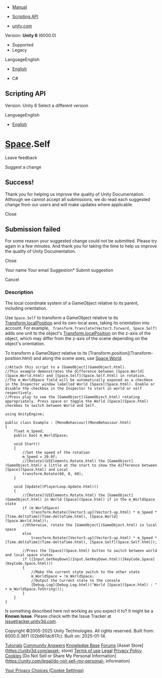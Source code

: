 [ ]()

  * [Manual](../Manual/index.html)
  * [Scripting API](../ScriptReference/index.html)

  * [unity.com](https://unity.com/)

Version: **Unity 6** (6000.0)

  * Supported
  * Legacy

LanguageEnglish

  * [English]()

  * C#

[ ](https://docs.unity3d.com)

## Scripting API

Version: Unity 6 Select a different version

LanguageEnglish

  * [English]()

#  [Space](Space.html).Self

Leave feedback

Suggest a change

## Success!

Thank you for helping us improve the quality of Unity Documentation. Although
we cannot accept all submissions, we do read each suggested change from our
users and will make updates where applicable.

Close

## Submission failed

For some reason your suggested change could not be submitted. Please <a>try
again</a> in a few minutes. And thank you for taking the time to help us
improve the quality of Unity Documentation.

Close

Your name Your email Suggestion* Submit suggestion

Cancel

[ ]()

### Description

The local coordinate system of a GameObject relative to its parent, including
orientation.

Use `Space.Self` to transform a GameObject relative to its
[Transform.localPosition](Transform-localPosition.html) and its own local
axes, taking its orientation into account. For example, `
Transform.Translate(Vector3.forward, Space.Self)` adds one unit to the
object's [Transform.localPosition](Transform-localPosition.html) on the z-axis
of the object, which may differ from the z-axis of the scene depending on the
object's orientation.  
  
To transform a GameObject relative to its [Transform.position](Transform-
position.html) and along the scene axes, use [Space.World](Space.World.html).

    
    
    //Attach this script to a [GameObject](GameObject.html).
    //This example demonstrates the difference between [Space.World](Space.World.html) and [Space.Self](Space.Self.html) in rotation.
    //The m_WorldSpace field will be automatically exposed as a checkbox in the Inspector window labelled World [Space](Space.html). Enable or disable the checkbox in the Inspector to start in world or self respectively.
    //Press play to see the [GameObject](GameObject.html) rotating appropriately. Press space or toggle the World [Space](Space.html) checkbox to switch between World and Self.  
      
    using UnityEngine;  
      
    public class Example : [MonoBehaviour](MonoBehaviour.html)
    {
        float m_Speed;
        public bool m_WorldSpace;  
      
        void Start()
        {
            //Set the speed of the rotation
            m_Speed = 20.0f;
            //[Rotate](UIElements.Rotate.html) the [GameObject](GameObject.html) a little at the start to show the difference between [Space](Space.html) and Local
            transform.Rotate(60, 0, 60);
        }  
      
        void [Update](PlayerLoop.Update.html)()
        {
            //[Rotate](UIElements.Rotate.html) the [GameObject](GameObject.html) in World [Space](Space.html) if in the m_WorldSpace state
            if (m_WorldSpace)
                transform.Rotate([Vector3.up](Vector3-up.html) * m_Speed * [Time.deltaTime](Time-deltaTime.html), [Space.World](Space.World.html));
            //Otherwise, rotate the [GameObject](GameObject.html) in local space
            else
                transform.Rotate([Vector3.up](Vector3-up.html) * m_Speed * [Time.deltaTime](Time-deltaTime.html), [Space.Self](Space.Self.html));  
      
            //Press the [Space](Space.html) button to switch between world and local space states
            if ([Input.GetKeyDown](Input.GetKeyDown.html)([KeyCode.Space](KeyCode.Space.html)))
            {
                //Make the current state switch to the other state
                m_WorldSpace = !m_WorldSpace;
                //Output the Current state to the console
                [Debug.Log](Debug.Log.html)("World [Space](Space.html) : " + m_WorldSpace.ToString());
            }
        }
    }
    

Is something described here not working as you expect it to? It might be a
**Known Issue**. Please check with the Issue Tracker at
[issuetracker.unity3d.com](https://issuetracker.unity3d.com).

Copyright ©2005-2025 Unity Technologies. All rights reserved. Built from:
6000.0.36f1 (02b661dc617c). Built on: 2025-01-14.

[Tutorials](https://unity3d.com/learn) [Community
Answers](https://answers.unity3d.com) [Knowledge
Base](https://support.unity3d.com/hc/en-us)
[Forums](https://forum.unity3d.com) [Asset Store](https://unity3d.com/asset-
store) [Terms of use](https://docs.unity3d.com/Manual/TermsOfUse.html)
[Legal](https://unity.com/legal) [Privacy
Policy](https://unity.com/legal/privacy-policy)
[Cookies](https://unity.com/legal/cookie-policy) [Do Not Sell or Share My
Personal Information](https://unity.com/legal/do-not-sell-my-personal-
information)

[Your Privacy Choices (Cookie Settings)](javascript:void\(0\);)

